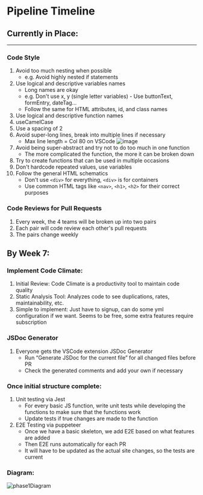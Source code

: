 # Pipeline Timeline

## Currently in Place:
---
### Code Style
1. Avoid too much nesting when possible
    - e.g. Avoid highly nested if statements
2. Use logical and descriptive variables names
    - Long names are okay
    - e.g. Don't use x, y (single letter variables) - Use buttonText, formEntry, dateTag...
    - Follow the same for HTML attributes, id, and class names
3. Use logical and descriptive function names
4. useCamelCase
5. Use a spacing of 2
6. Avoid super-long lines, break into multiple lines if necessary
    - Max line length = Col 80 on VSCode
![image](https://github.com/CSE-110-Group-13/cse110-sp24-group13/assets/110417388/594e2494-ceb1-4990-9a12-43e5a04ecf5e)
7. Avoid being super-abstract and try not to do too much in one function
    - The more complicated the function, the more it can be broken down
8. Try to create functions that can be used in multiple occasions
9. Don't hardcode repeated values, use variables
10. Follow the general HTML schematics
    - Don't use `<div>` for everything, `<div>` is for containers
    - Use common HTML tags like `<nav>`, `<h1>`, `<h2>` for their correct purposes

### Code Reviews for Pull Requests
1. Every week, the 4 teams will be broken up into two pairs
2. Each pair will code review each other's pull requests
3. The pairs change weekly

## By Week 7:

### Implement Code Climate:
1. Initial Review: Code Climate is a productivity tool to maintain code quality
2. Static Analysis Tool: Analyzes code to see duplications, rates, maintainability, etc.
3. Simple to implement: Just have to signup, can do some yml configuration if we want. Seems to be free, some extra features require subscription

### JSDoc Generator
1. Everyone gets the VSCode extension JSDoc Generator
    - Run “Generate JSDoc for the current file” for all changed files before PR
    - Check the generated comments and add your own if necessary

### Once initial structure complete:

1. Unit testing via Jest
    - For every basic JS function, write unit tests while developing the functions to make sure that the functions work
    - Update tests if true changes are made to the function
2. E2E Testing via puppeteer
    - Once we have a basic skeleton, we add E2E based on what features are added
    - Then E2E runs automatically for each PR
    - It will have to be updated as the actual site changes, so the tests are current

### Diagram:
![phase1Diagram](https://github.com/CSE-110-Group-13/cse110-sp24-group13/blob/main/admin/cipipeline/phase1.drawio.png)
